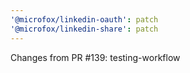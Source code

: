 ```yaml
---
'@microfox/linkedin-oauth': patch
'@microfox/linkedin-share': patch
---
```


Changes from PR #139: testing-workflow
